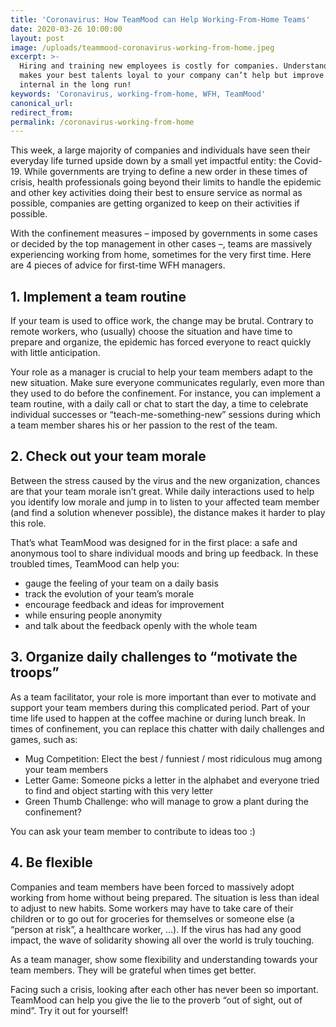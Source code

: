 ```yaml
---
title: 'Coronavirus: How TeamMood can Help Working-From-Home Teams'
date: 2020-03-26 10:00:00
layout: post
image: /uploads/teammood-coronavirus-working-from-home.jpeg
excerpt: >-
  Hiring and training new employees is costly for companies. Understanding what
  makes your best talents loyal to your company can’t help but improve your
  internal in the long run!
keywords: 'Coronavirus, working-from-home, WFH, TeamMood'
canonical_url:
redirect_from:
permalink: /coronavirus-working-from-home
---
```


This week, a large majority of companies and individuals have seen their everyday life turned upside down by a small yet impactful entity: the Covid-19. While governments are trying to define a new order in these times of crisis, health professionals going beyond their limits to handle the epidemic and other key activities doing their best to ensure service as normal as possible, companies are getting organized to keep on their activities if possible.&nbsp;

With the confinement measures – imposed by governments in some cases or decided by the top management in other cases –, teams are massively experiencing working from home, sometimes for the very first time. Here are 4 pieces of advice for first-time WFH managers.

## **1\. Implement a team routine**

If your team is used to office work, the change may be brutal. Contrary to remote workers, who (usually) choose the situation and have time to prepare and organize, the epidemic has forced everyone to react quickly with little anticipation.&nbsp;

Your role as a manager is crucial to help your team members adapt to the new situation. Make sure everyone communicates regularly, even more than they used to do before the confinement. For instance, you can implement a team routine, with a daily call or chat to start the day, a time to celebrate individual successes or “teach-me-something-new” sessions during which a team member shares his or her passion to the rest of the team.

## **2\. Check out your team morale&nbsp;**

Between the stress caused by the virus and the new organization, chances are that your team morale isn’t great. While daily interactions used to help you identify low morale and jump in to listen to your affected team member (and find a solution whenever possible), the distance makes it harder to play this role.

That’s what TeamMood was designed for in the first place: a safe and anonymous tool to share individual moods and bring up feedback. In these troubled times, TeamMood can help you:&nbsp;

* gauge the feeling of your team on a daily basis
* track the evolution of your team’s morale
* encourage feedback and ideas for improvement
* while ensuring people anonymity&nbsp;
* and talk about the feedback openly with the whole team

## **3\. Organize daily challenges to “motivate the troops”**

As a team facilitator, your role is more important than ever to motivate and support your team members during this complicated period. Part of your time life used to happen at the coffee machine or during lunch break. In times of confinement, you can replace this chatter with daily challenges and games, such as:

* Mug Competition: Elect the best / funniest / most ridiculous mug among your team members
* Letter Game: Someone picks a letter in the alphabet and everyone tried to find and object starting with this very letter
* Green Thumb Challenge: who will manage to grow a plant during the confinement?

You can ask your team member to contribute to ideas too :)&nbsp;

## **4\. Be flexible**

Companies and team members have been forced to massively adopt working from home without being prepared. The situation is less than ideal to adjust to new habits. Some workers may have to take care of their children or to go out for groceries for themselves or someone else (a “person at risk”, a healthcare worker, …). If the virus has had any good impact, the wave of solidarity showing all over the world is truly touching.&nbsp;

As a team manager, show some flexibility and understanding towards your team members. They will be grateful when times get better.&nbsp;

Facing such a crisis, looking after each other has never been so important. TeamMood can help you give the lie to the proverb “out of sight, out of mind”. Try it out for yourself\!

&nbsp;